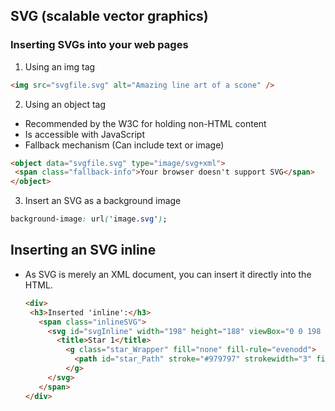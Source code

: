 ## SVG (scalable vector graphics)

### Inserting SVGs into your web pages

1. Using an img tag

  ```html
  <img src="svgfile.svg" alt="Amazing line art of a scone" />
  ```

2. Using an object tag
  - Recommended by the W3C for holding non-HTML content
  - Is accessible with JavaScript
  - Fallback mechanism (Can include text or image)

  ```html
  <object data="svgfile.svg" type="image/svg+xml">
   <span class="fallback-info">Your browser doesn't support SVG</span>
  </object>
  ```

3. Insert an SVG as a background image

  ```css
  background-image: url('image.svg');
  ```

## Inserting an SVG inline
- As SVG is merely an XML document, you can insert it directly into the HTML.

  ```html
  <div>
   <h3>Inserted 'inline':</h3>
     <span class="inlineSVG">
       <svg id="svgInline" width="198" height="188" viewBox="0 0 198 188" xmlns="http://www.w3.org/2000/svg" xmlns:xlink="http://www.w3.org/1999/xlink">
         <title>Star 1</title>
           <g class="star_Wrapper" fill="none" fill-rule="evenodd">
             <path id="star_Path" stroke="#979797" strokewidth="3" fill="#F8E81C" d="M99 154l-58.78 30.902 11.227-65.45L3.89473.097l65.717-9.55L99 4l29.39 59.55 65.7169.548-47.553 46.353 11.22665.452z" />
           </g>
       </svg>
     </span>
  </div>
```

